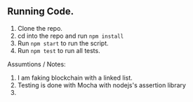## Running Code. 

1. Clone the repo. 
2. cd into the repo and run `npm install`
3. Run `npm start` to run the script. 
4. Run `npm test` to run all tests.

Assumtions / Notes:
1. I am faking blockchain with a linked list. 
2. Testing is done with Mocha with nodejs's assertion library
3. 
